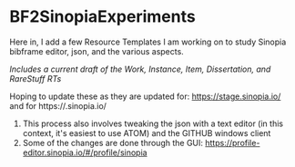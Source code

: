 # BF2SinopiaExperiments
Here in, I add a few Resource Templates I am working on to study Sinopia bibframe editor, json, and the various aspects.

_Includes a current draft of the Work, Instance, Item, Dissertation, and RareStuff RTs_

Hoping to update these as they are updated for: https://stage.sinopia.io/ and for https://.sinopia.io/
1. This process also involves tweaking the json with a text editor (in this context, it's easiest to use ATOM) and the GITHUB windows client
2. Some of the changes are done through the GUI: https://profile-editor.sinopia.io/#/profile/sinopia
